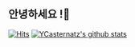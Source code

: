 ## 안녕하세요 !👋
[![Hits](https://hits.seeyoufarm.com/api/count/incr/badge.svg?url=https%3A%2F%2Fgithub.com%2FYCasternatz&count_bg=%23F88AFF&title_bg=%2390F3FF&icon=discord.svg&icon_color=%23FFFFFF&title=hits&edge_flat=false)](https://hits.seeyoufarm.com)
[![YCasternatz's github stats](https://github-readme-stats.vercel.app/api?username=YCasternatz&count_private=false&custom_title=STATUS&bg_color=#7a93ff&title_color=#ff7af2&text_color=#7a93ff)](https://github.com/anuraghazra/github-readme-stats)
<!--
**YCasternatz/YCasternatz** is a ✨ _special_ ✨ repository because its `README.md` (this file) appears on your GitHub profile.


Here are some ideas to get you started:

- 🔭 I’m currently working on ...
- 🌱 I’m currently learning ...
- 👯 I’m looking to collaborate on ...
- 🤔 I’m looking for help with ...
- 💬 Ask me about ...
- 📫 How to reach me: ...
- 😄 Pronouns: ...
- ⚡ Fun fact: ...
-->
